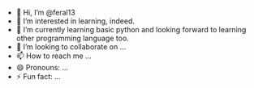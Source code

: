 - 👋 Hi, I’m @feral13
- 👀 I’m interested in learning, indeed.
- 🌱 I’m currently learning basic python and looking forward to learning other programming language too.
- 💞️ I’m looking to collaborate on ...
- 📫 How to reach me ...
- 😄 Pronouns: ...
- ⚡ Fun fact: ...

<!---
feral13/feral13 is a ✨ special ✨ repository because its `README.md` (this file) appears on your GitHub profile.
You can click the Preview link to take a look at your changes.
--->
